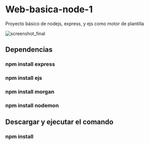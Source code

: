 # Web-basica-node-1
Proyecto básico de nodejs, express, y ejs como motor de plantilla

![screenshot_final](https://user-images.githubusercontent.com/41482092/96685233-706ea200-1342-11eb-8263-436417ed95d2.png)


## Dependencias
### npm install express
### npm install ejs
### npm install morgan
### npm install nodemon

## Descargar y ejecutar el comando 
### npm install
